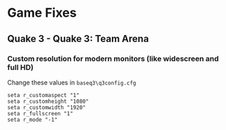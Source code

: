 # Game Fixes

## Quake 3 - Quake 3: Team Arena

### Custom resolution for modern monitors (like widescreen and full HD)

Change these values in `baseq3\q3config.cfg`
```plaintext
seta r_customaspect "1"
seta r_customheight "1080"
seta r_customwidth "1920"
seta r_fullscreen "1"
seta r_mode "-1"
```
